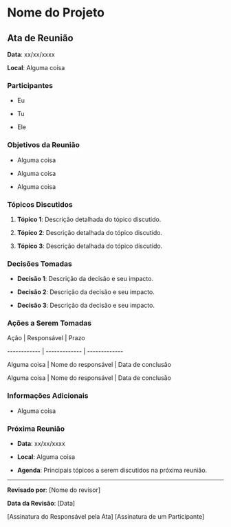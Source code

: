 # Nome do Projeto



## Ata de Reunião



**Data**: xx/xx/xxxx   

**Local**: Alguma coisa



### Participantes

- Eu

- Tu

- Ele



### Objetivos da Reunião

- Alguma coisa

- Alguma coisa

- Alguma coisa



### Tópicos Discutidos

1. **Tópico 1**: Descrição detalhada do tópico discutido.

2. **Tópico 2**: Descrição detalhada do tópico discutido.

3. **Tópico 3**: Descrição detalhada do tópico discutido.



### Decisões Tomadas

- **Decisão 1**: Descrição da decisão e seu impacto.

- **Decisão 2**: Descrição da decisão e seu impacto.

- **Decisão 3**: Descrição da decisão e seu impacto.



### Ações a Serem Tomadas

Ação         | Responsável   | Prazo

------------ | ------------- | -------------

Alguma coisa | Nome do responsável | Data de conclusão

Alguma coisa | Nome do responsável | Data de conclusão



### Informações Adicionais

- Alguma coisa



### Próxima Reunião

- **Data**: xx/xx/xxxx

- **Local**: Alguma coisa

- **Agenda**: Principais tópicos a serem discutidos na próxima reunião.



---



**Revisado por**: [Nome do revisor]   

**Data da Revisão**: [Data]



[Assinatura do Responsável pela Ata]        [Assinatura de um Participante]

